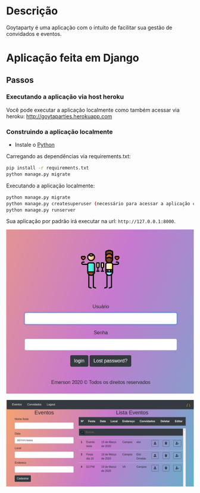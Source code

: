 # Descrição

Goytaparty é uma aplicação com o intuito de facilitar sua gestão de convidados e eventos. 

# Aplicação feita em Django

## Passos

### Executando a aplicação via host heroku
Você pode executar a aplicação localmente como também acessar via heroku: http://goytaparties.herokuapp.com 

### Construindo a aplicação localmente

* Instale o [Python](https://www.python.org/downloads/)

Carregando as dependências via requirements.txt:

```bash
pip install -r requirements.txt
python manage.py migrate
```

Executando a aplicação localmente:

```bash
python manage.py migrate
python manage.py createsuperuser (necessário para acessar a aplicação com user e password)
python manage.py runserver
```

Sua aplicação por padrão irá executar na url: `http://127.0.0.1:8000`.
<div>
<img src="login.png" align="middle" alt="Tela de login" />
</div>
<br>

<div>
<img src="principal.png" align="middle" alt="Tela principal" />
</div>